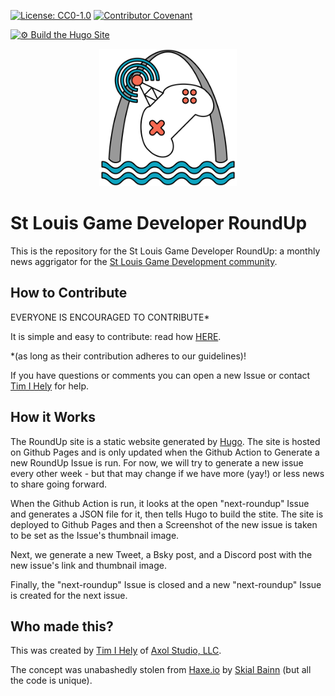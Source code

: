 [![License: CC0-1.0](https://img.shields.io/badge/License-CC0_1.0-lightgrey.svg)](http://creativecommons.org/publicdomain/zero/1.0/) [![Contributor Covenant](https://img.shields.io/badge/Contributor%20Covenant-2.1-4baaaa.svg)](CODE_OF_CONDUCT.md)

[![⚙ Build the Hugo Site](https://github.com/AxolStudio/STLGameDevRoundUp/actions/workflows/hugo-build.yaml/badge.svg)](https://github.com/AxolStudio/STLGameDevRoundUp/actions/workflows/hugo-build.yaml)

<p align="center">
    <img src="assets/images/stlgdru-logo.svg" alt="St Louis Game Developer RoundUp Logo" width=220 height=220 />
</p>

# St Louis Game Developer RoundUp

This is the repository for the St Louis Game Developer RoundUp: a monthly news aggrigator for the [St Louis Game Development community](http://stlgamedev.com/).

## How to Contribute

EVERYONE IS ENCOURAGED TO CONTRIBUTE* 

It is simple and easy to contribute: read how [HERE](https://github.com/AxolStudio/STLGameDevRoundUp/blob/main/CONTRIBUTING.md).


*(as long as their contribution adheres to our guidelines)!

If you have questions or comments you can open a new Issue or contact [Tim I Hely](mailto:tim@axolstudio.com) for help.

## How it Works

The RoundUp site is a static website generated by [Hugo](https://gohugo.io/). The site is hosted on Github Pages and is only updated when the Github Action to Generate a new RoundUp Issue is run.
For now, we will try to generate a new issue every other week - but that may change if we have more (yay!) or less news to share going forward.

When the Github Action is run, it looks at the open "next-roundup" Issue and generates a JSON file for it, then tells Hugo to build the stite. The site is deployed to Github Pages and then a Screenshot of the new issue is taken to be set as the Issue's thumbnail image.

Next, we generate a new Tweet, a Bsky post, and a Discord post with the new issue's link and thumbnail image.

Finally, the "next-roundup" Issue is closed and a new "next-roundup" Issue is created for the next issue.

## Who made this?

This was created by [Tim I Hely](https://github.com/SeiferTim) of [Axol Studio, LLC](https://axolstudio.com/).

The concept was unabashedly stolen from [Haxe.io](https://haxe.io/) by [Skial Bainn](https://twitter.com/skial) (but all the code is unique).
